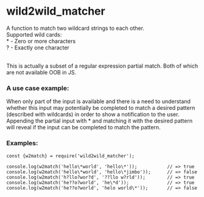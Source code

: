 # wild2wild_matcher

A function to match two wildcard strings to each other.<br>
Supported wild cards:<br>
\* - Zero or more characters<br>
? - Exactly one character<br><br>

This is actually a subset of a regular expression partial match. Both of which are not available OOB in JS.<br>

### A use case example:
When only part of the input is available and there is a need to understand whether this input may potentially be completed
to match a desired pattern (described with wildcards) in order to show a notification to the user.<br>
Appending the partial input with * and matching it with the desired pattern will reveal if the input can be completed to match
the pattern.<br>

### Examples:



    const {w2match} = require('wild2wild_matcher');

    console.log(w2match('hello\*world', 'hello\*'));           // => true
    console.log(w2match('hello\*world', 'hello\*jimbo'));      // => false
    console.log(w2match('h?llo?wor?d', '??llo w?rld'));        // => true
    console.log(w2match('he??o?world', 'he\*d'));              // => true
    console.log(w2match('he??o?world', 'helo world\*'));       // => false

